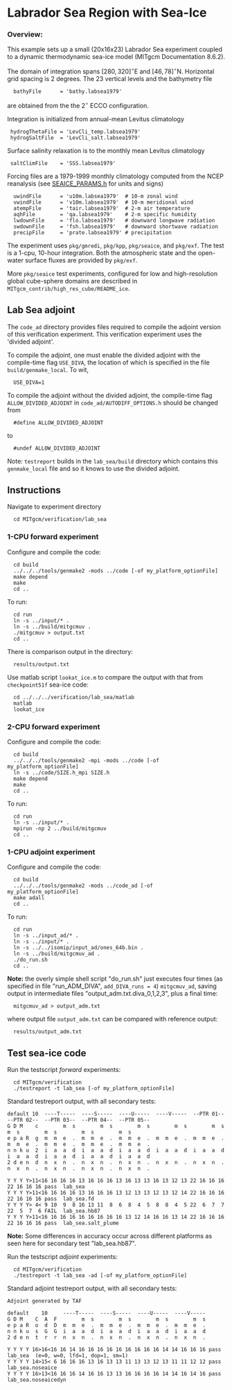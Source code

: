 Labrador Sea Region with Sea-Ice
=========================================

### Overview:
This example sets up a small (20x16x23) Labrador Sea experiment
coupled to a dynamic thermodynamic sea-ice model (MITgcm Documentation 8.6.2).

The domain of integration spans $`[280, 320]^\circ`$E and $`[46, 78]^\circ`$N.
Horizontal grid spacing is 2 degrees.
The 23 vertical levels and the bathymetry file

```
  bathyFile      = 'bathy.labsea1979'
```
are obtained from the the 2$`^\circ`$ ECCO configuration.

Integration is initialized from annual-mean Levitus climatology

```
 hydrogThetaFile = 'LevCli_temp.labsea1979'
 hydrogSaltFile  = 'LevCli_salt.labsea1979'
```

Surface salinity relaxation is to the monthly mean Levitus climatology

```
 saltClimFile    = 'SSS.labsea1979'
```

Forcing files are a 1979-1999 monthly climatology computed from the
NCEP reanalysis (see [SEAICE_PARAMS.h](https://github.com/MITgcm/MITgcm/blob/master/pkg/seaice/SEAICE_PARAMS.h) for units and signs)

```
  uwindFile      = 'u10m.labsea1979'  # 10-m zonal wind
  vwindFile      = 'v10m.labsea1979'  # 10-m meridional wind
  atempFile      = 'tair.labsea1979'  # 2-m air temperature
  aqhFile        = 'qa.labsea1979'    # 2-m specific humidity
  lwdownFile     = 'flo.labsea1979'   # downward longwave radiation
  swdownFile     = 'fsh.labsea1979'   # downward shortwave radiation
  precipFile     = 'prate.labsea1979' # precipitation
```

The experiment uses `pkg/gmredi`, `pkg/kpp`, `pkg/seaice`, and `pkg/exf`.
The test is a 1-cpu, 10-hour integration.   Both the atmospheric
state and the open-water surface fluxes are provided by `pkg/exf`.

More `pkg/seaice` test experiments, configured for low and
high-resolution global cube-sphere domains are described
in `MITgcm_contrib/high_res_cube/README_ice`.

## Lab Sea adjoint
The `code_ad` directory provides files required to compile the adjoint
version of this verification experiment.  This verification
experiment uses the 'divided adjoint'.

To compile the adjoint, one must enable the divided adjoint with the
compile-time flag `USE_DIVA`, the location of which is specified in
the file `build/genmake_local`.
To wit,

```
  USE_DIVA=1
```

To compile the adjoint without the divided adjoint, the compile-time
flag `ALLOW_DIVIDED_ADJOINT` in `code_ad/AUTODIFF_OPTIONS.h` should
be changed from

```
  #define ALLOW_DIVIDED_ADJOINT
```
to

```
  #undef ALLOW_DIVIDED_ADJOINT
```

Note: `testreport` builds in the `lab_sea/build` directory which contains
this `genmake_local` file and so it knows to use the divided adjoint.

## Instructions
Navigate to experiment directory

```
  cd MITgcm/verification/lab_sea
```

### 1-CPU forward experiment
Configure and compile the code:

```
  cd build
  ../../../tools/genmake2 -mods ../code [-of my_platform_optionFile]
  make depend
  make
  cd ..
```

To run:

```
  cd run
  ln -s ../input/* .
  ln -s ../build/mitgcmuv .
  ./mitgcmuv > output.txt
  cd ..
```

There is comparison output in the directory:

```
  results/output.txt
```

Use matlab script `lookat_ice.m` to compare the output
 with that from `checkpoint51f` sea-ice code:

```
  cd ../../../verification/lab_sea/matlab
  matlab
  lookat_ice
```

### 2-CPU forward experiment
Configure and compile the code:

```
  cd build
  ../../../tools/genmake2 -mpi -mods ../code [-of my_platform_optionFile]
  ln -s ../code/SIZE.h_mpi SIZE.h
  make depend
  make
  cd ..
```

To run:

```
  cd run
  ln -s ../input/* .
  mpirun -np 2 ../build/mitgcmuv
  cd ..
```

### 1-CPU adjoint experiment
Configure and compile the code:

```
  cd build
  ../../../tools/genmake2 -mods ../code_ad [-of my_platform_optionFile]
  make adall
  cd ..
```

To run:

```
  cd run
  ln -s ../input_ad/* .
  ln -s ../input/* .
  ln -s ../../isomip/input_ad/ones_64b.bin .
  ln -s ../build/mitgcmuv_ad .
  ./do_run.sh
  cd ..
```

**Note:** the overly simple shell script "do_run.sh" just executes four times
(as specified in file "run_ADM_DIVA", `add_DIVA_runs = 4`) `mitgcmuv_ad`, saving
output in intermediate files "output_adm.txt.diva_0,1,2,3", plus a final time:
```
  mitgcmuv_ad > output_adm.txt
```
where output file `output_adm.txt` can be compared with reference output:

```
  results/output_adm.txt
```

## Test sea-ice code
Run the testscript _forward_ experiments:

```
  cd MITgcm/verification
  ./testreport -t lab_sea [-of my_platform_optionFile]
```

Standard testreport output, with all secondary tests:
```
default 10  ----T-----  ----S-----  ----U-----  ----V-----  --PTR 01--  --PTR 02--  --PTR 03--  --PTR 04--  --PTR 05--
G D M    c        m  s        m  s        m  s        m  s        m  s        m  s        m  s        m  s        m  s
e p a R  g  m  m  e  .  m  m  e  .  m  m  e  .  m  m  e  .  m  m  e  .  m  m  e  .  m  m  e  .  m  m  e  .  m  m  e  .
n n k u  2  i  a  a  d  i  a  a  d  i  a  a  d  i  a  a  d  i  a  a  d  i  a  a  d  i  a  a  d  i  a  a  d  i  a  a  d
2 d e n  d  n  x  n  .  n  x  n  .  n  x  n  .  n  x  n  .  n  x  n  .  n  x  n  .  n  x  n  .  n  x  n  .  n  x  n  .

Y Y Y Y>11<16 16 16 16 13 16 16 16 13 16 13 13 16 13 12 13 22 16 16 16 22 16 16 16 pass  lab_sea
Y Y Y Y>11<16 16 16 16 13 16 16 16 13 12 13 13 12 13 12 14 22 16 16 16 22 16 16 16 pass  lab_sea.fd
Y Y Y Y> 4< 9 10  9  8 16 13 11  8  6  8  4  5  8  8  4  5 22  6  7  7 22  5  7  6 FAIL  lab_sea.hb87
Y Y Y Y>11<16 16 16 16 16 16 16 16 16 13 12 14 16 16 13 14 22 16 16 16 22 16 16 16 pass  lab_sea.salt_plume
```

**Note:** Some differences in accuracy occur across different platforms as seen
here for secondary test "lab_sea.hb87".

Run the testscript _adjoint_ experiments:

```
  cd MITgcm/verification
  ./testreport -t lab_sea -ad [-of my_platform_optionFile]
```

Standard adjoint testreport output, with all secondary tests:
```
Adjoint generated by TAF

default    10     ----T-----  ----S-----  ----U-----  ----V-----
G D M    C  A  F        m  s        m  s        m  s        m  s
e p a R  o  d  D  m  m  e  .  m  m  e  .  m  m  e  .  m  m  e  .
n n k u  s  G  G  i  a  a  d  i  a  a  d  i  a  a  d  i  a  a  d
2 d e n  t  r  r  n  x  n  .  n  x  n  .  n  x  n  .  n  x  n  .

Y Y Y Y 16>16<16 16 14 16 16 16 16 16 16 16 16 16 14 14 16 16 16 pass  lab_sea  (e=0, w=0, lfd=1, dop=1, sm=1)
Y Y Y Y 14>15< 6 16 16 16 13 16 13 13 11 13 13 12 13 11 11 12 12 pass  lab_sea.noseaice
Y Y Y Y 16>13<16 16 16 14 16 16 13 13 16 16 16 16 14 14 16 14 16 pass  lab_sea.noseaicedyn
```
